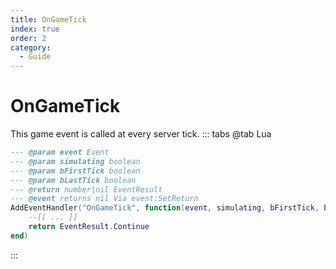 ```yaml
---
title: OnGameTick
index: true
order: 2
category:
  - Guide
---
```


# OnGameTick
This game event is called at every server tick.
::: tabs
@tab Lua
```lua
--- @param event Event
--- @param simulating boolean
--- @param bFirstTick boolean
--- @param bLastTick boolean
--- @return number|nil EventResult
--- @event returns nil Via event:SetReturn
AddEventHandler("OnGameTick", function(event, simulating, bFirstTick, bLastTick)
    --[[ ... ]]
    return EventResult.Continue
end)
```

:::